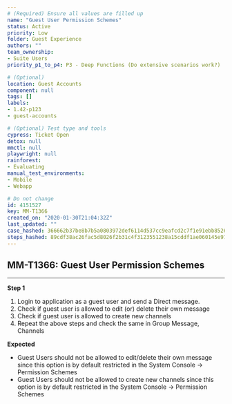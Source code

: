 ```yaml
---
# (Required) Ensure all values are filled up
name: "Guest User Permission Schemes"
status: Active
priority: Low
folder: Guest Experience
authors: ""
team_ownership: 
- Suite Users
priority_p1_to_p4: P3 - Deep Functions (Do extensive scenarios work?)

# (Optional)
location: Guest Accounts
component: null
tags: []
labels: 
- 1.42-p123
- guest-accounts

# (Optional) Test type and tools
cypress: Ticket Open
detox: null
mmctl: null
playwright: null
rainforest: 
- Evaluating
manual_test_environments: 
- Mobile
- Webapp

# Do not change
id: 4151527
key: MM-T1366
created_on: "2020-01-30T21:04:32Z"
last_updated: ""
case_hashed: 366662b37be8b7b5a0803972def6114d537cc9eafcd2c7f1e91ebb85267aaa34404b47ccaa89372dbf4b99bfee4b4a43
steps_hashed: 89cdf38ac26fac5d8026f2b31c4f3123551238a15cddf1ae060145e9716a2ec45d06237361bcbd8c7d7883c7949e760f
---
```


<!-- (Auto-generated) Based on frontmatter's "key" and "name" -->

## MM-T1366: Guest User Permission Schemes

---

**Step 1**

1. Login to application as a guest user and send a Direct message.
2. Check if guest user is allowed to edit (or) delete their own message
3. Check if guest user is allowed to create new channels
4. Repeat the above steps and check the same in Group Message, Channels

**Expected**

- Guest Users should not be allowed to edit/delete their own message since this option is by default restricted in the System Console -> Permission Schemes
- Guest Users should not be allowed to create new channels since this option is by default restricted in the System Console -> Permission Schemes
